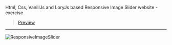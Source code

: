 Html, Css, VanillJs and LoryJs based Responsive Image Slider website - exercise
> [Preview](https://r4nd3l.github.io/ResponsiveImageSlider/)
---

![ResponsiveImageSlider](https://github.com/r4nd3l/ResponsiveImageSlider/blob/master/img/sample.gif)
